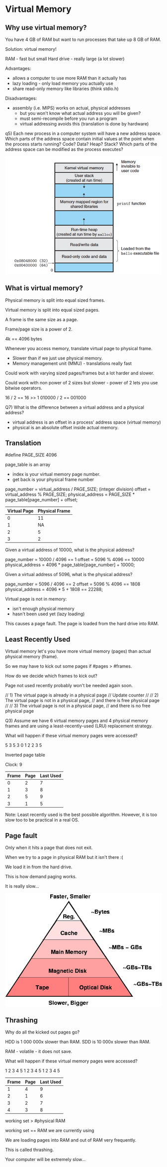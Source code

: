 # Virtual Memory

## Why use virtual memory?

You have 4 GB of RAM but want to run processes that take up 8 GB of RAM.

Solution: virtual memory!

RAM - fast but small
Hard drive - really large (a lot slower)

Advantages:
- allows a computer to use more RAM than it actually has
- lazy loading - only load memory you actually use
- share read-only memory like libraries (think stdio.h)

Disadvantages:
- assembly (i.e. MIPS) works on actual, physical addresses
    - but you won't know what actual address you will be given?
    - must semi-recompile before you run a program
    - virtual addressing avoids this (translation is done by hardware)


q5) Each new process in a computer system will have a new address space. Which parts of the address space contain initial values at the point when the process starts running? Code? Data? Heap? Stack? Which parts of the address space can be modified as the process executes?

![address_space](address_space.png)


## What is virtual memory?

Physical memory is split into equal sized frames.

Virtual memory is split into equal sized pages.

A frame is the same size as a page.

Frame/page size is a power of 2.

4k == 4096 bytes

Whenever you access memory, translate virtual page to physical frame.
- Slower than if we just use physical memory.
- Memory management unit (MMU) - translations really fast

Could work with varying sized pages/frames but a lot harder and slower.

Could work with non power of 2 sizes but slower - power of 2 lets you use bitwise operators.

16 / 2 == 16 >> 1
010000 / 2 == 001000

Q7) What is the difference between a virtual address and a physical address?

- virtual address is an offset in a process' address space (virtual memory)
- physical is an absolute offset inside actual memory.


## Translation

#define PAGE_SIZE 4096

page_table is an array
- index is your virtual memory page number.
- get back is your physical frame number

page_number = virtual_address / PAGE_SIZE; (integer division)
offset = virtual_address % PAGE_SIZE;
physical_address = PAGE_SIZE * page_table[page_number] + offset;

| Virtual Page | Physical Frame|
|--------------|---------------|
| 0            | 11            |
| 1            | NA            |
| 2            | 5             |
| 3            | 2             |

Given a virtual address of 10000, what is the physical address?

page_number = 10000 / 4096 == 1
offset = 5096 % 4096 == 10000
physical_address = 4096 * page_table[page_number] + 10000;


Given a virtual address of 5096, what is the physical address?

page_number = 5096 / 4096 == 2
offset = 5096 % 4096 == 1808
physical_address = 4096 * 5 + 1808 == 22288;


Virtual page is not in memory:
- isn't enough physical memory
- hasn't been used yet (lazy loading)

This causes a page fault. The page is loaded from the hard drive into RAM.

## Least Recently Used

Virtual memory let's you have more virtual memory (pages) than actual physical memory (frame).

So we may have to kick out some pages if #pages > #frames.

How do we decide which frames to kick out?

Page not used recently probably won't be needed again soon.

// 1) The virtual page is already in a physical page
// Update counter
//
// 2) The virtual page is not in a physical page,
//    and there is free physical page
//
// 3) The virtual page is not in a physical page,
//    and there is no free physical page

Q3) Assume we have 6 virtual memory pages and 4 physical memory frames
and are using a least-recently-used (LRU) replacement strategy.

What will happen if these virtual memory pages were accessed? 

5 3 5 3 0 1 2 2 3 5

Inverted page table

Clock: 9

| Frame | Page | Last Used |
|-------|------|-----------|
| 0     |  2   | 7         |
| 1     |  3   | 8         |
| 2     |  5   | 9         |
| 3     |  1   | 5         |


Note: Least recently used is the best possible algorithm. However, it is too slow too to be practical in a real OS.

## Page fault

Only when it hits a page that does not exit.

When we try to a page in physical RAM but it isn't there :(

We load it in from the hard drive.

This is how demand paging works.

It is really slow...

![memory_hierarchy](memory_hierarchy.gif)


## Thrashing

Why do all the kicked out pages go?

HDD is 1 000 000x slower than RAM.
SDD is 10 000x slower than RAM.

RAM - volatile - it does not save.

What will happen if these virtual memory pages were accessed? 

1 2 3 4 5 1 2 3 4 5 1 2 3 4 5

| Frame | Page | Last Used |
|-------|------|-----------|
| 1     | 4    | 9         |
| 2     | 1    | 6         |
| 3     | 2    | 7         |
| 4     | 3    | 8         |

working set > #physical RAM

working set == RAM we are currently using

We are loading pages into RAM and out of RAM very frequently.

This is called thrashing.

Your computer will be extremely slow...
